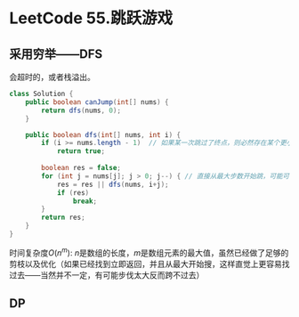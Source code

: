 # LeetCode 55.跳跃游戏

## 采用穷举——DFS

会超时的，或者栈溢出。

```java
class Solution {
    public boolean canJump(int[] nums) {
        return dfs(nums, 0);
    }

    public boolean dfs(int[] nums, int i) {
        if (i >= nums.length - 1)  // 如果某一次跳过了终点，则必然存在某个更小的步数恰好跳到终点，因为最多步数取1，此时必然上一次在终点前
            return true;
        
        boolean res = false;
        for (int j = nums[j]; j > 0; j--) { // 直接从最大步数开始跳，可能可以加快搜索速度
            res = res || dfs(nums, i+j);
            if (res)
                break;
        }
        return res;
    }
}
```

时间复杂度$O(n^m)$: $n$是数组的长度，$m$是数组元素的最大值，虽然已经做了足够的剪枝以及优化（如果已经找到立即返回，并且从最大开始搜，这样直觉上更容易找过去——当然并不一定，有可能步伐太大反而跨不过去）

## DP

